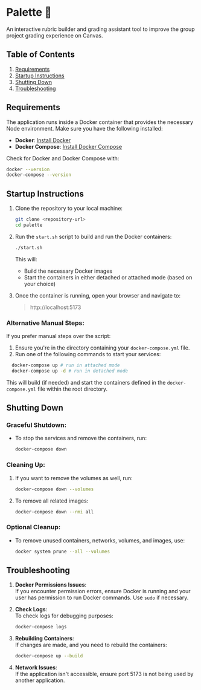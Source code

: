 
# Palette :art:

An interactive rubric builder and grading assistant tool to improve the group project grading experience on Canvas.

## Table of Contents
1. [Requirements](#requirements)
2. [Startup Instructions](#startup-instructions)
3. [Shutting Down](#shutting-down)
4. [Troubleshooting](#troubleshooting)


## Requirements
The application runs inside a Docker container that provides the necessary Node environment. Make sure you have the following installed:
- **Docker**: [Install Docker](https://docs.docker.com/get-docker/)
- **Docker Compose**: [Install Docker Compose](https://docs.docker.com/compose/install/)

Check for Docker and Docker Compose with:
```bash
docker --version
docker-compose --version
```

## Startup Instructions

1. Clone the repository to your local machine:
   ```bash
   git clone <repository-url>
   cd palette
   ```

2. Run the `start.sh` script to build and run the Docker containers:
   ```bash
   ./start.sh
   ```
   This will:
    - Build the necessary Docker images
    - Start the containers in either detached or attached mode (based on your choice)

3. Once the container is running, open your browser and navigate to:
   
   >http://localhost:5173
   
### Alternative Manual Steps:
If you prefer manual steps over the script:
1. Ensure you're in the directory containing your `docker-compose.yml` file.
2. Run one of the following commands to start your services:
  
```bash
  docker-compose up # run in attached mode
  docker-compose up -d # run in detached mode
 ```

This will build (if needed) and start the containers defined in the `docker-compose.yml` file within the root directory.


## Shutting Down

### Graceful Shutdown:

- To stop the services and remove the containers, run:
   ```bash
   docker-compose down
   ```

### Cleaning Up:

1. If you want to remove the volumes as well, run:
   ```bash
   docker-compose down --volumes
   ```

2. To remove all related images:
   ```bash
   docker-compose down --rmi all
   ```

### Optional Cleanup:
- To remove unused containers, networks, volumes, and images, use:
   ```bash
   docker system prune --all --volumes
   ```

## Troubleshooting

1. **Docker Permissions Issues**:  
   If you encounter permission errors, ensure Docker is running and your user has permission to run Docker commands. Use `sudo` if necessary.

2. **Check Logs**:  
   To check logs for debugging purposes:
   ```bash
   docker-compose logs
   ```

3. **Rebuilding Containers**:  
   If changes are made, and you need to rebuild the containers:
   ```bash
   docker-compose up --build
   ```

4. **Network Issues**:  
   If the application isn't accessible, ensure port 5173 is not being used by another application.

